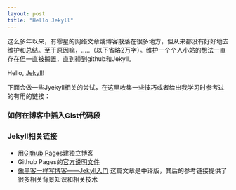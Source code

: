 ```yaml
---
layout: post
title: "Hello Jekyll"
---
```


这么多年以来，有零星的网络文章或博客散落在很多地方，但从来都没有好好地去维护和总结。至于原因嘛，.....（以下省略2万字）。维护一个个人小站的想法一直存在但一直被搁置，直到碰到github和Jekyll。

Hello, [Jekyll](https://github.com/mojombo/jekyll)!

下面会做一些Jyekyll相关的尝试，在这里收集一些技巧或者给出我学习时参考过的有用的链接：

### 如何在博客中插入Gist代码段

<script src="https://gist.github.com/3847880.js?file=countdown.rb"></script>

### Jekyll相关链接

* [用Github Pages建独立博客](http://beiyuu.com/github-pages/)
* Github Pages的[官方说明文件](http://pages.github.com/)
* [像黑客一样写博客——Jekyll入门](http://www.soimort.org/tech-blog/2011/11/19/introduction-to-jekyll_zh.html)
    这篇文章是中译版，其后的参考链接提供了很多相关背景知识和相关技术